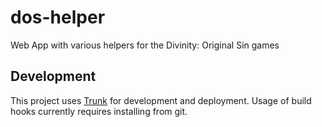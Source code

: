 # dos-helper

Web App with various helpers for the Divinity: Original Sin games

## Development

This project uses [Trunk](https://trunkrs.dev/) for development and deployment. Usage of build hooks
currently requires installing from git.
